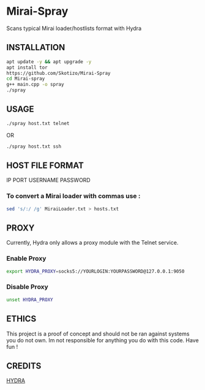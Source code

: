 # Mirai-Spray
Scans typical Mirai loader/hostlists format with Hydra

## INSTALLATION
```bash
apt update -y && apt upgrade -y
apt install tor
https://github.com/Skotizo/Mirai-Spray
cd Mirai-spray
g++ main.cpp -o spray
./spray
```
## USAGE
```bash
./spray host.txt telnet

```
OR
```bash
./spray host.txt ssh

```
## HOST FILE FORMAT
IP PORT USERNAME PASSWORD
### To convert a Mirai loader with commas use : 
```bash
sed 's/:/ /g' MiraiLoader.txt > hosts.txt
```

## PROXY
Currently, Hydra only allows a proxy module with the Telnet service.
### Enable Proxy
```bash
export HYDRA_PROXY=socks5://YOURLOGIN:YOURPASSWORD@127.0.0.1:9050

```
### Disable Proxy
```bash
unset HYDRA_PROXY

```

## ETHICS
This project is a proof of concept and should not be ran against systems you do not own. Im not responsible for anything you do with this code. Have fun !

## CREDITS
[HYDRA](https://github.com/vanhauser-thc/thc-hydra)
